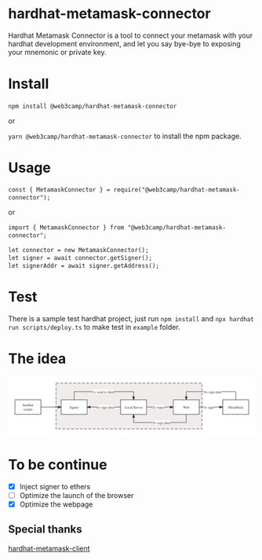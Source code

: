 # hardhat-metamask-connector

Hardhat Metamask Connector is a tool to connect your metamask with your hardhat development environment, and let you say bye-bye to exposing your mnemonic or private key.

# Install

`npm install @web3camp/hardhat-metamask-connector` 

or 

`yarn @web3camp/hardhat-metamask-connector` to install the npm package.

# Usage
```
const { MetamaskConnector } = require("@web3camp/hardhat-metamask-connector");
```
or

```
import { MetamaskConnector } from "@web3camp/hardhat-metamask-connector";
```

```
let connector = new MetamaskConnector();
let signer = await connector.getSigner();
let signerAddr = await signer.getAddress();
```

# Test

There is a sample test hardhat project, just run `npm install` and `npx hardhat run scripts/deploy.ts` to make test in `example` folder.

# The idea

![](./hardhat-metamask-connector.jpg)

# To be continue

- [x] Inject signer to ethers  
- [ ] Optimize the launch of the browser  
- [x] Optimize the webpage  

## Special thanks
[hardhat-metamask-client](https://github.com/deusfinance/Hardhat-metamask-client)
